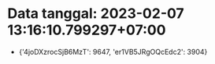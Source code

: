 # Data tanggal: 2023-02-07 13:16:10.799297+07:00

* {'4joDXzrocSjB6MzT': 9647, 'er1VB5JRgOQcEdc2': 3904}
